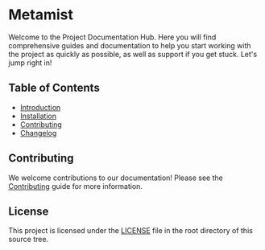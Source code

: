 # Metamist

Welcome to the Project Documentation Hub. Here you will find comprehensive guides and documentation to help you start working with the project as quickly as possible, as well as support if you get stuck. Let's jump right in!

## Table of Contents

- [Introduction](introduction.md)
- [Installation](installation.md)
- [Contributing](contributing.md)
- [Changelog](changelog.md)

## Contributing

We welcome contributions to our documentation! Please see the [Contributing](contributing.md) guide for more information.

## License

This project is licensed under the [LICENSE](../LICENSE) file in the root directory of this source tree.